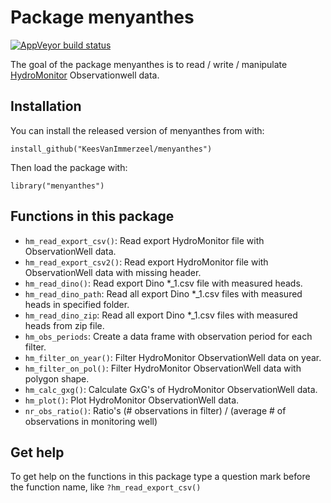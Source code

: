 
# Package menyanthes

<!-- badges: start -->
[![AppVeyor build status](https://ci.appveyor.com/api/projects/status/github/KeesVanImmerzeel/menyanthes?branch=master&svg=true)](https://ci.appveyor.com/project/KeesVanImmerzeel/menyanthes)
<!-- badges: end -->

The goal of the package menyanthes is to read / write / manipulate [HydroMonitor](https://www.kwrwater.nl/tools-producten/hydromonitor/) Observationwell data. 

## Installation

You can install the released version of menyanthes from with:

`install_github("KeesVanImmerzeel/menyanthes")`

Then load the package with:

`library("menyanthes")` 

## Functions in this package
- `hm_read_export_csv()`: Read export HydroMonitor file with ObservationWell data.
- `hm_read_export_csv2()`: Read export HydroMonitor file with ObservationWell data with missing header.
- `hm_read_dino()`: Read export Dino *_1.csv file with measured heads.
- `hm_read_dino_path`: Read all export Dino *_1.csv files with measured heads in specified folder.
- `hm_read_dino_zip`: Read all export Dino *_1.csv files with measured heads from zip file.
- `hm_obs_periods`: Create a data frame with observation period for each filter.
- `hm_filter_on_year()`: Filter HydroMonitor ObservationWell data on year.
- `hm_filter_on_pol()`: Filter HydroMonitor ObservationWell data with polygon shape.
- `hm_calc_gxg()`: Calculate GxG's of HydroMonitor ObservationWell data.
- `hm_plot()`: Plot HydroMonitor ObservationWell data.
- `nr_obs_ratio()`: Ratio's (# observations in filter) / (average # of observations in monitoring well)

## Get help

To get help on the functions in this package type a question mark before the function name, like `?hm_read_export_csv()`




